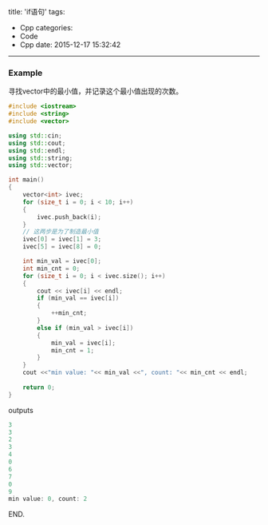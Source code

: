 title: 'if语句'
tags:
  - Cpp
categories:
  - Code
  - Cpp
date: 2015-12-17 15:32:42
---

### Example ###

寻找vector中的最小值，并记录这个最小值出现的次数。

<!-- more -->

```C++
#include <iostream>
#include <string>
#include <vector>

using std::cin;
using std::cout;
using std::endl;
using std::string;
using std::vector;

int main()
{
	vector<int> ivec;
	for (size_t i = 0; i < 10; i++)
	{
		ivec.push_back(i);
	}
	// 这两步是为了制造最小值
	ivec[0] = ivec[1] = 3;
	ivec[5] = ivec[8] = 0;

	int min_val = ivec[0];
	int min_cnt = 0;
	for (size_t i = 0; i < ivec.size(); i++)
	{
		cout << ivec[i] << endl;
		if (min_val == ivec[i])
		{
			++min_cnt;
		}
		else if (min_val > ivec[i])
		{
			min_val = ivec[i];
			min_cnt = 1;
		}
	}
	cout <<"min value: "<< min_val <<", count: "<< min_cnt << endl;
	
	return 0;
}
```

outputs

```C++
3
3
2
3
4
0
6
7
0
9
min value: 0, count: 2
```

END.